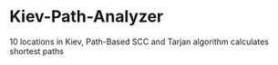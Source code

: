 # Kiev-Path-Analyzer
10 locations in Kiev, Path-Based SCC and Tarjan algorithm calculates shortest paths

